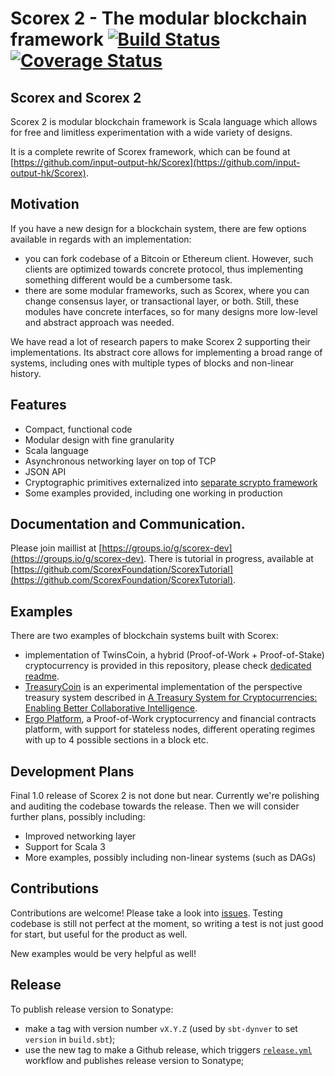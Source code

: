 Scorex 2 - The modular blockchain framework [![Build Status](https://travis-ci.org/ScorexFoundation/Scorex.svg?branch=master)](https://travis-ci.org/ScorexFoundation/Scorex) [![Coverage Status](https://coveralls.io/repos/github/ScorexFoundation/Scorex/badge.svg?branch=scoverage-reports)](https://coveralls.io/github/ScorexFoundation/Scorex?branch=scoverage-reports)
====================================================================================================================================================================================

Scorex and Scorex 2
-------------------

Scorex 2 is modular blockchain framework is Scala language which allows for free and limitless experimentation with a 
wide variety of designs. 

It is a complete rewrite of Scorex framework, which can be found 
at [https://github.com/input-output-hk/Scorex](https://github.com/input-output-hk/Scorex).

Motivation
----------

 If you have a new design for a blockchain system, there are few options available in regards with an implementation:
 * you can fork codebase of a Bitcoin or Ethereum client. However, such clients are optimized towards concrete 
 protocol, thus implementing something different would be a cumbersome task.
 * there are some modular frameworks, such as Scorex, where you can change consensus layer, or transactional
   layer, or both. Still, these modules have concrete interfaces, so for many designs more low-level and abstract 
   approach was needed.

 We have read a lot of research papers to make Scorex 2 supporting their implementations. Its abstract core 
 allows for implementing a broad range of systems, including ones with multiple types of blocks and non-linear history.


Features
--------

 * Compact, functional code
 * Modular design with fine granularity
 * Scala language
 * Asynchronous networking layer on top of TCP
 * JSON API
 * Cryptographic primitives externalized into [separate scrypto framework](https://github.com/input-output-hk/scrypto)
 * Some examples provided, including one working in production

Documentation and Communication.
--------------------------------

Please join maillist at [https://groups.io/g/scorex-dev](https://groups.io/g/scorex-dev).
There is tutorial in progress, available at [https://github.com/ScorexFoundation/ScorexTutorial](https://github.com/ScorexFoundation/ScorexTutorial).

Examples
--------

There are two examples of blockchain systems built with Scorex:
 * implementation of TwinsCoin, a hybrid (Proof-of-Work + Proof-of-Stake) cryptocurrency is provided in this repository,
  please check [dedicated readme](examples/README.md).
 * [TreasuryCoin](https://github.com/input-output-hk/TreasuryCoin) is an experimental implementation of the perspective 
 treasury system described in [A Treasury System for Cryptocurrencies: Enabling Better Collaborative Intelligence](https://eprint.iacr.org/2018/435.pdf). 
 * [Ergo Platform](https://github.com/ergoplatform/ergo), a Proof-of-Work cryptocurrency and financial contracts 
 platform, with support for stateless nodes, different operating regimes with up to 4 possible sections in a block etc.

Development Plans
-----------------

Final 1.0 release of Scorex 2 is not done but near. Currently we're polishing and auditing the codebase towards the 
release. Then we will consider further plans, possibly including:

 * Improved networking layer
 * Support for Scala 3
 * More examples, possibly including non-linear systems (such as DAGs)

Contributions
-------------

Contributions are welcome! Please take a look into [issues](https://github.com/ScorexFoundation/ScorexTutorial/issues).
 Testing codebase is still not perfect at the moment, so writing a test is not just good for start, 
 but useful for the product as well.

New examples would be very helpful as well! 

Release
-------
To publish release version to Sonatype:
- make a tag with version number `vX.Y.Z` (used by `sbt-dynver` to set `version` in `build.sbt`);
- use the new tag to make a Github release, which triggers [`release.yml`](.github/workflows/release.yml) workflow and publishes release version to Sonatype;
